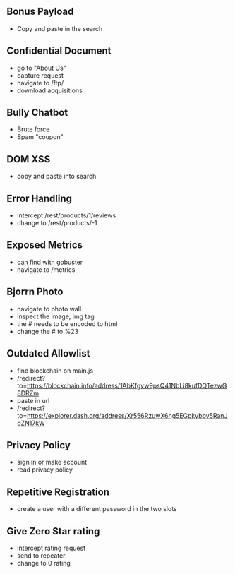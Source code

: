 ## Bonus Payload
- Copy and paste in the search

## Confidential Document
- go to "About Us" 
- capture request
- navigate to /ftp/
- download acquisitions

## Bully Chatbot
- Brute force 
- Spam "coupon"

## DOM XSS 
- copy and paste into search

## Error Handling
- intercept /rest/products/1/reviews
- change to /rest/products/-1

## Exposed Metrics
- can find with gobuster
- navigate to /metrics

## Bjorrn Photo
- navigate to photo wall
- inspect the image, img tag
- the # needs to be encoded to html
- change the # to %23

## Outdated Allowlist
- find blockchain on main.js
- /redirect?to=https://blockchain.info/address/1AbKfgvw9psQ41NbLi8kufDQTezwG8DRZm
- paste in url
- /redirect?to=https://explorer.dash.org/address/Xr556RzuwX6hg5EGpkybbv5RanJoZN17kW

## Privacy Policy
- sign in or make account
- read privacy policy

## Repetitive Registration
- create a user with a different password in the two slots

## Give Zero Star rating
- intercept rating request
- send to repeater
- change to 0 rating
